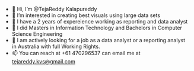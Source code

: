 - 👋 Hi, I’m @TejaReddy Kalapureddy 
- 👀 I’m interested in creating best visuals using large data sets
- 🌱 I have a 2 years of expereience working as reporting and data analyst 
- 💞️ I did Masters in Information Technology and Bachelors in Computer Science Engineering
- 👀 I am actively looking for a job as a data analyst or a reporting analyst in Australia with full Working Rights.
- 📫 You can reach at +61 470296537 can email me at tejareddy.kvs@gmail.com

<!---
teja9866/teja9866 is a ✨ special ✨ repository because its `README.md` (this file) appears on your GitHub profile.
You can click the Preview link to take a look at your changes.
--->
